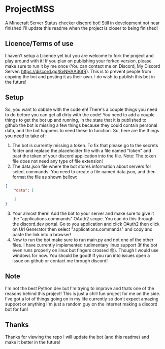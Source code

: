 # ProjectMSS
A Minecraft Server Status checker discord bot! Still in development not near finished I'll update this readme when the project is closer to being finished!
## Licence/Terms of use
I haven't setup a Licence yet but you are welcome to fork the project and play around with it! If you plan on publishing your forked version, please make sure to run it by me once (You can contact me on Discord, My Discord Server: https://discord.gg/8vNHAA36fR). This is to prevent people from copying the bot and posting it as their own. 
I do wish to publish this bot in the future!
## Setup
So, you want to dabble with the code eh!
There's a couple things you need to do before you can get all dirty with the code!
You need to add a couple things to get the bot up and running, in the state that it is published to github the bot is missing a few things because they could contain personal data, and the bot happens to need these to function. So, here are the things you need to take of:
1. The bot is currently missing a token. To fix that please go to the secrets folder and replace the placeholder file with a file named "token" and past the token of your discord application into the file. Note: The token file does not need any type of file extension!
2. The data.json file where the bot stores information about servers for select commands. You need to create a file named data.json, and then format the file as shown bellow:
```json
{
    "data": [

    ]
}
```
3. Your almost there! Add the bot to your server and make sure to give it the "applications.commands" OAuth2 scope. You can do this through the discord.dev portal. Go to you application and click OAuth2 then click on Url Generator then select "applications.commands" and copy and paste the link into a browser!
4. Now to run the bot make sure to run main.py and not one of the other files. I have currently implemented rudimentary linux support (If the bot even runs properly on linux but fingers crossed 😝). Though I would use windows for now. You should be good! If you run into issues open a issue on github or contact me through discord!
## Note
I'm not the best Python dev but I'm trying to improve and thats one of the reasons behind this project! This is just a chill fun project for me on the side. I've got a lot of things going on in my life currently so don't expect amazing support or anything I'm just a random guy on the internet making a discord bot for fun! 

## Thanks
Thanks for viewing the repo I will update the bot (and this readme) and make it better in the future!
